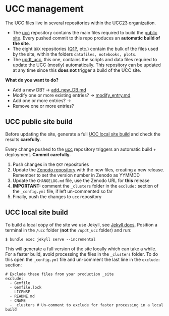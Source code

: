 
# UCC management

The UCC files live in several repositories within the [UCC23](https://github.com/ucc23) organization.

- The [ucc](https://github.com/ucc23/ucc) repository contains the main files required to build the
  [public site](https://ucc.ar). Every pushed commit to this repo produces an
  **automatic build of the site**.
- The eight `QXX` repositories ([Q1P](https://github.com/ucc23/Q1P), etc.) contain the bulk of the files used 
  by the site,  within the folders `datafiles, notebooks, plots`.
- The [updt_ucc](https://github.com/ucc23/updt_UCC), this one, contains the scripts and data files required to
  update the UCC (mostly) automatically. This repository can be updated at any time
  since this **does not** trigger a build of the UCC site.


**What do you want to do?**

- Add a new DB? -> [add_new_DB.md](add_new_DB.md)
- Modify one or more existing entries? -> [modify_entry.md](modify_entry.md)
- Add one or more entries? -> 
- Remove one or more entries?








## UCC public site build

Before updating the site, generate a full [UCC local site build](#ucc-local-site-build)
and check the results **carefully**.

Every change pushed to the [ucc](https://github.com/ucc23/ucc) repository triggers an
automatic build + deployment. **Commit carefully.**

1. Push changes in the `QXY` repositories
2. Update the [Zenodo repository](https://zenodo.org/doi/10.5281/zenodo.8250523) with the new files, creating a new release.
   Remember to set the version number in Zenodo as YYMMDD
3. Update the `CHANGELOG.md` file, use the Zenodo URL for **this** release
4. **IMPORTANT:** comment the `_clusters` folder in the `exclude:` section
   of the `_config.yml` file, if left un-commented so far
5. Finally, push the changes to `ucc` repository




## UCC local site build

To build a local copy of the site we use Jekyll, see [Jekyll docs](https://jekyllrb.com/docs/). Position a
terminal in the `/ucc` folder (**not** the `/updt_ucc` folder) and run:

```
$ bundle exec jekyll serve --incremental
```

This will generate a full version of the site locally which can take a while. For a
faster build, avoid processing the files in the `_clusters` folder. To do this open
the `_config.yml` file and un-comment the last line in the `exclude:` section:

```
# Exclude these files from your production _site
exclude:
  - Gemfile
  - Gemfile.lock
  - LICENSE
  - README.md
  - CNAME
  - _clusters # Un-comment to exclude for faster processing in a local build
```

